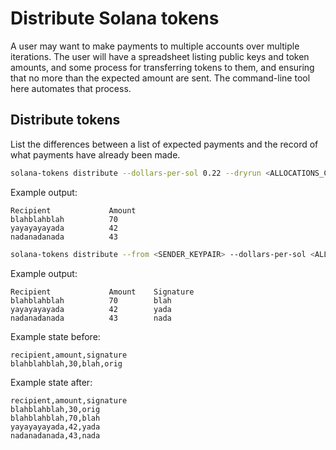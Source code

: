 # Distribute Solana tokens

A user may want to make payments to multiple accounts over multiple iterations.
The user will have a spreadsheet listing public keys and token amounts, and
some process for transferring tokens to them, and ensuring that no more than the
expected amount are sent. The command-line tool here automates that process.

## Distribute tokens

List the differences between a list of expected payments and the record of what
payments have already been made.

```bash
solana-tokens distribute --dollars-per-sol 0.22 --dryrun <ALLOCATIONS_CSV> <TRANSACTIONS_CSV>
```

Example output:

```text
Recipient             Amount
blahblahblah          70
yayayayayada          42
nadanadanada          43
```


```bash
solana-tokens distribute --from <SENDER_KEYPAIR> --dollars-per-sol <ALLOCATIONS_CSV> <TRANSACTIONS_CSV> --fee-payer <KEYPAIR>
```

Example output:

```text
Recipient             Amount    Signature
blahblahblah          70        blah
yayayayayada          42        yada
nadanadanada          43        nada
```

Example state before:

```text
recipient,amount,signature
blahblahblah,30,blah,orig
```

Example state after:

```text
recipient,amount,signature
blahblahblah,30,orig
blahblahblah,70,blah
yayayayayada,42,yada
nadanadanada,43,nada
```
